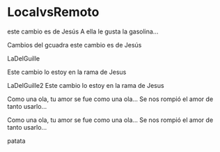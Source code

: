 # LocalvsRemoto

este cambio es de Jesús 
A ella le gusta la gasolina...

Cambios del gcuadra
este cambio es de Jesús

LaDelGuille

Este cambio lo estoy en la rama de Jesus

LaDelGuille2
Este cambio lo estoy en la rama de Jesus

Como una ola, tu amor se fue como una ola...
Se nos rompió el amor de tanto usarlo...

Como una ola, tu amor se fue como una ola...
Se nos rompió el amor de tanto usarlo...


patata
